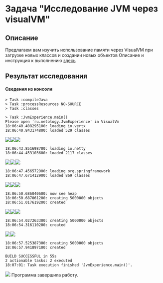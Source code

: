 # Задача "Исследование JVM через visualVM"

## Описание
Предлагаем вам изучить использование памяти через VisualVM при загрузке новых классов и создании новых объектов
Описание и инструкция к выполнению [здесь](https://github.com/netology-code/jd-homeworks/tree/master/jvm/README.md)

## Результат исследования
#### Сведения из консоли
```
> Task :compileJava
> Task :processResources NO-SOURCE
> Task :classes

> Task :JvmExperience.main()
Please open 'ru.netology.JvmExperience' in VisualVm
18:06:40.408295100: loading io.vertx
18:06:40.843174800: loaded 529 classes
```

![](ExploringJVMThroughVisualVM/screenshots/1.png)![](ExploringJVMThroughVisualVM/screenshots/2.png)![](ExploringJVMThroughVisualVM/screenshots/3.png)

```
18:06:43.851698700: loading io.netty
18:06:44.453103600: loaded 2117 classes
```
![](ExploringJVMThroughVisualVM/screenshots/4.png)![](ExploringJVMThroughVisualVM/screenshots/5.png)![](ExploringJVMThroughVisualVM/screenshots/6.png)

```
18:06:47.456572900: loading org.springframework
18:06:47.671412900: loaded 869 classes
```
![](ExploringJVMThroughVisualVM/screenshots/7.png)![](ExploringJVMThroughVisualVM/screenshots/8.png)![](ExploringJVMThroughVisualVM/screenshots/14.png)

```
18:06:50.686040600: now see heap
18:06:50.687061200: creating 5000000 objects
18:06:51.017619200: created
```
![](ExploringJVMThroughVisualVM/screenshots/9.png)![](ExploringJVMThroughVisualVM/screenshots/10.png)![](ExploringJVMThroughVisualVM/screenshots/15.png)

```
18:06:54.027263300: creating 5000000 objects
18:06:54.316110200: created
```
![](ExploringJVMThroughVisualVM/screenshots/11.png)![](ExploringJVMThroughVisualVM/screenshots/12.png)

```
18:06:57.525387300: creating 5000000 objects
18:06:57.941897100: created

BUILD SUCCESSFUL in 55s
2 actionable tasks: 2 executed
18:07:01: Task execution finished 'JvmExperience.main()'.
```
![](ExploringJVMThroughVisualVM/screenshots/13.png)
Программа завершила работу.


